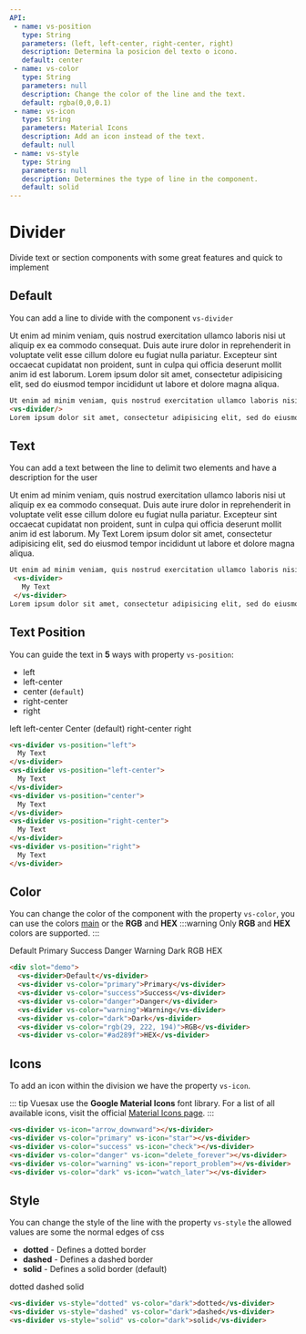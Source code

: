 ```yaml
---
API:
 - name: vs-position
   type: String
   parameters: (left, left-center, right-center, right)
   description: Determina la posicion del texto o icono.
   default: center
 - name: vs-color
   type: String
   parameters: null
   description: Change the color of the line and the text.
   default: rgba(0,0,0.1)
 - name: vs-icon
   type: String
   parameters: Material Icons
   description: Add an icon instead of the text.
   default: null
 - name: vs-style
   type: String
   parameters: null
   description: Determines the type of line in the component.
   default: solid
---
```


# Divider <!--#new-->

<box header>

  Divide text or section components with some great features and quick to implement

</box>

<box>

## Default

You can add a line to divide with the component `vs-divider`

<vuecode md>
<div slot="demo">
 Ut enim ad minim veniam, quis nostrud exercitation ullamco laboris nisi ut aliquip ex ea commodo consequat. Duis aute irure dolor in reprehenderit in voluptate velit esse cillum dolore eu fugiat nulla pariatur. Excepteur sint occaecat cupidatat non proident, sunt in culpa qui officia deserunt mollit anim id est laborum.
  <vs-divider/>
Lorem ipsum dolor sit amet, consectetur adipisicing elit, sed do eiusmod tempor incididunt ut labore et dolore magna aliqua.
</div>
<div slot="code">

```html
Ut enim ad minim veniam, quis nostrud exercitation ullamco laboris nisi ut aliquip ex ea commodo consequat. Duis aute irure dolor in reprehenderit in voluptate velit esse cillum dolore eu fugiat nulla pariatur. Excepteur sint occaecat cupidatat non proident, sunt in culpa qui officia deserunt mollit anim id est laborum.
<vs-divider/>
Lorem ipsum dolor sit amet, consectetur adipisicing elit, sed do eiusmod tempor incididunt ut labore et dolore magna aliqua.
```

</div>
</vuecode>
</box>

<box>

## Text

You can add a text between the line to delimit two elements and have a description for the user

<vuecode md>
<div slot="demo">
 Ut enim ad minim veniam, quis nostrud exercitation ullamco laboris nisi ut aliquip ex ea commodo consequat. Duis aute irure dolor in reprehenderit in voluptate velit esse cillum dolore eu fugiat nulla pariatur. Excepteur sint occaecat cupidatat non proident, sunt in culpa qui officia deserunt mollit anim id est laborum.
  <vs-divider>
    My Text
  </vs-divider>
Lorem ipsum dolor sit amet, consectetur adipisicing elit, sed do eiusmod tempor incididunt ut labore et dolore magna aliqua.
</div>
<div slot="code">

```html
Ut enim ad minim veniam, quis nostrud exercitation ullamco laboris nisi ut aliquip ex ea commodo consequat. Duis aute irure dolor in reprehenderit in voluptate velit esse cillum dolore eu fugiat nulla pariatur. Excepteur sint occaecat cupidatat non proident, sunt in culpa qui officia deserunt mollit anim id est laborum.
 <vs-divider>
   My Text
 </vs-divider>
Lorem ipsum dolor sit amet, consectetur adipisicing elit, sed do eiusmod tempor incididunt ut labore et dolore magna aliqua.
```

</div>
</vuecode>
</box>


<box>

## Text Position

You can guide the text in **5** ways with property `vs-position`:

- left
- left-center
- center (`default`)
- right-center
- right

<vuecode md>
<div slot="demo">
  <vs-divider vs-position="left">
    left
  </vs-divider>
  <vs-divider vs-position="left-center">
    left-center
  </vs-divider>
  <vs-divider>
    Center (default)
  </vs-divider>
  <vs-divider vs-position="right-center">
    right-center
  </vs-divider>
  <vs-divider vs-position="right">
    right
  </vs-divider>
</div>
<div slot="code">

```html
<vs-divider vs-position="left">
  My Text
</vs-divider>
<vs-divider vs-position="left-center">
  My Text
</vs-divider>
<vs-divider vs-position="center">
  My Text
</vs-divider>
<vs-divider vs-position="right-center">
  My Text
</vs-divider>
<vs-divider vs-position="right">
  My Text
</vs-divider>
```

</div>
</vuecode>
</box>

<box>

## Color

You can change the color of the component with the property `vs-color`, you can use the colors [main](/theme/) or the **RGB** and **HEX**
:::warning
  Only **RGB** and **HEX** colors are supported.
:::

<vuecode md>
<div slot="demo">
  <vs-divider>Default</vs-divider>
  <vs-divider vs-color="primary">Primary</vs-divider>
  <vs-divider vs-color="success">Success</vs-divider>
  <vs-divider vs-color="danger">Danger</vs-divider>
  <vs-divider vs-color="warning">Warning</vs-divider>
  <vs-divider vs-color="dark">Dark</vs-divider>
  <vs-divider vs-color="rgb(29, 222, 194)">RGB</vs-divider>
  <vs-divider vs-color="#ad289f">HEX</vs-divider>
</div>
<div slot="code">

```html
<div slot="demo">
  <vs-divider>Default</vs-divider>
  <vs-divider vs-color="primary">Primary</vs-divider>
  <vs-divider vs-color="success">Success</vs-divider>
  <vs-divider vs-color="danger">Danger</vs-divider>
  <vs-divider vs-color="warning">Warning</vs-divider>
  <vs-divider vs-color="dark">Dark</vs-divider>
  <vs-divider vs-color="rgb(29, 222, 194)">RGB</vs-divider>
  <vs-divider vs-color="#ad289f">HEX</vs-divider>
```

</div>
</vuecode>
</box>


<box>

## Icons

To add an icon within the division we have the property `vs-icon`.

::: tip
Vuesax use the **Google Material Icons** font library. For a list of all available icons, visit the official [Material Icons page](https://material.io/icons/).
:::

<vuecode md>
<div slot="demo">
  <vs-divider vs-position="left" vs-icon="arrow_downward"></vs-divider>
  <vs-divider vs-position="left-center" vs-color="primary" vs-icon="star"></vs-divider>
  <vs-divider vs-color="success" vs-icon="check"></vs-divider>
  <vs-divider vs-position="right-center" vs-color="danger" vs-icon="delete_forever"></vs-divider>
  <vs-divider vs-position="right" vs-color="warning" vs-icon="report_problem"></vs-divider>
  <vs-divider vs-color="dark" vs-icon="watch_later"></vs-divider>
</div>
<div slot="code">

```html
<vs-divider vs-icon="arrow_downward"></vs-divider>
<vs-divider vs-color="primary" vs-icon="star"></vs-divider>
<vs-divider vs-color="success" vs-icon="check"></vs-divider>
<vs-divider vs-color="danger" vs-icon="delete_forever"></vs-divider>
<vs-divider vs-color="warning" vs-icon="report_problem"></vs-divider>
<vs-divider vs-color="dark" vs-icon="watch_later"></vs-divider>
```

</div>
</vuecode>
</box>


<box>

## Style

You can change the style of the line with the property `vs-style` the allowed values ​​are some the normal edges of css

- **dotted** - Defines a dotted border
- **dashed** - Defines a dashed border
- **solid** - Defines a solid border (default)

<vuecode md>
<div slot="demo">
  <vs-divider vs-style="dotted" vs-color="dark">dotted</vs-divider>
  <vs-divider vs-style="dashed" vs-color="dark">dashed</vs-divider>
  <vs-divider vs-style="solid" vs-color="dark">solid</vs-divider>
</div>
<div slot="code">

```html
<vs-divider vs-style="dotted" vs-color="dark">dotted</vs-divider>
<vs-divider vs-style="dashed" vs-color="dark">dashed</vs-divider>
<vs-divider vs-style="solid" vs-color="dark">solid</vs-divider>
```

</div>
</vuecode>
</box>
